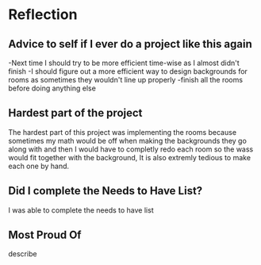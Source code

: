 # Reflection

## Advice to self if I ever do a project like this again

-Next time I should try to be more efficient time-wise as I almost didn't finish
-I should figure out a more efficient way to design backgrounds for rooms as sometimes they wouldn't line up properly
-finish all the rooms before doing anything else

## Hardest part of the project

The hardest part of this project was implementing the rooms because sometimes my math would be off when making the backgrounds they go along with and then I would have to 
completly redo each room so the wass would fit together with the background, It is also extremly tedious to make each one by hand.

## Did I complete the Needs to Have List?

I was able to complete the needs to have list

## Most Proud Of

describe
